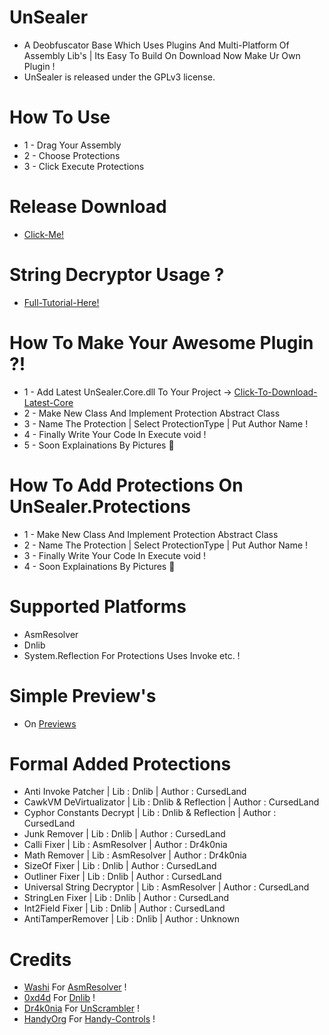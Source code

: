 # UnSealer
- A Deobfuscator Base Which Uses Plugins And Multi-Platform Of Assembly Lib's | Its Easy To Build On Download Now Make Ur Own Plugin !
- UnSealer is released under the GPLv3 license.
# How To Use

- 1 - Drag Your Assembly 
- 2 - Choose Protections
- 3 - Click Execute Protections

# Release Download
- [Click-Me!](https://github.com/CursedLand/UnSealer/releases/tag/1.0)

# String Decryptor Usage ?

- [Full-Tutorial-Here!](https://github.com/CursedLand/UnSealer/blob/master/stringdecryptorusage.md)

# How To Make Your Awesome Plugin ?!

- 1 - Add Latest UnSealer.Core.dll To Your Project -> [Click-To-Download-Latest-Core](https://github.com/CursedLand/UnSealer/releases/tag/1.0)
- 2 - Make New Class And Implement Protection Abstract Class
- 3 - Name The Protection | Select ProtectionType | Put Author Name !
- 4 - Finally Write Your Code In Execute void !
- 5 - Soon Explainations By Pictures 🤫

# How To Add Protections On UnSealer.Protections

- 1 - Make New Class And Implement Protection Abstract Class
- 2 - Name The Protection | Select ProtectionType | Put Author Name !
- 3 - Finally Write Your Code In Execute void !
- 4 - Soon Explainations By Pictures 🤫

# Supported Platforms
- AsmResolver
- Dnlib
- System.Reflection For Protections Uses Invoke etc. !
# Simple Preview's
- On [Previews](https://github.com/CursedLand/UnSealer/blob/master/Previews.md)
# Formal Added Protections
- Anti Invoke Patcher | Lib : Dnlib | Author : CursedLand
- CawkVM DeVirtualizator | Lib : Dnlib & Reflection | Author : CursedLand
- Cyphor Constants Decrypt | Lib : Dnlib & Reflection | Author : CursedLand
- Junk Remover | Lib : Dnlib | Author : CursedLand
- Calli Fixer | Lib : AsmResolver | Author : Dr4k0nia
- Math Remover | Lib : AsmResolver | Author : Dr4k0nia
- SizeOf Fixer | Lib : Dnlib | Author : CursedLand
- Outliner Fixer | Lib : Dnlib | Author : CursedLand
- Universal String Decryptor | Lib : AsmResolver | Author : CursedLand
- StringLen Fixer | Lib : Dnlib | Author : CursedLand
- Int2Field Fixer | Lib : Dnlib | Author : CursedLand
- AntiTamperRemover | Lib : Dnlib | Author : Unknown
# Credits
- [Washi](https://github.com/Washi1337/) For [AsmResolver](https://github.com/Washi1337/AsmResolver) !
- [0xd4d](https://github.com/0xd4d/) For [Dnlib](https://github.com/0xd4d/dnlib) !
- [Dr4k0nia](https://github.com/dr4k0nia) For [UnScrambler](https://github.com/dr4k0nia/Unscrambler) !
- [HandyOrg](https://github.com/HandyOrg/) For [Handy-Controls](https://github.com/HandyOrg/HandyControl) !
